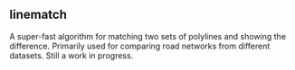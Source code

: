 ## linematch

A super-fast algorithm for matching two sets of polylines and showing the difference.
Primarily used for comparing road networks from different datasets. Still a work in progress.
